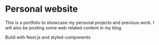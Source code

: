 # Personal website

This is a portfolio to showcase my personal projects and previous work. I will also be posting some web related content in my blog.

Build with Next.js and styled-components
